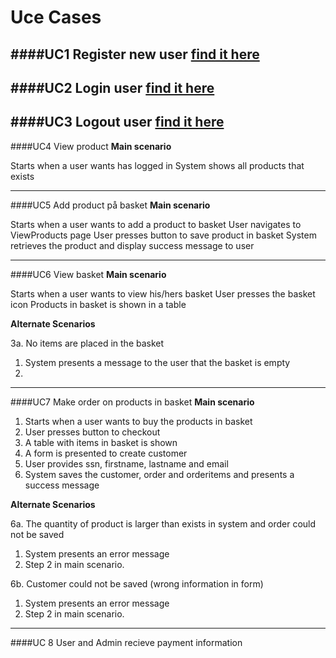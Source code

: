 # Uce Cases

####UC1 Register new user [find it here](https://github.com/dntoll/1DV608/blob/master/Assignments/Assignment_4/UC4.md)
---------------
####UC2 Login user [find it here](https://github.com/dntoll/1DV608/blob/master/Assignments/Assignment_2/Assignment2_Use_Cases.md)
---------------
####UC3 Logout user [find it here](https://github.com/dntoll/1DV608/blob/master/Assignments/Assignment_2/Assignment2_Use_Cases.md)
---------------

####UC4 View product
**Main scenario**

Starts when a user wants has logged in
System shows all products that exists

---------------

####UC5 Add product på basket
**Main scenario**

Starts when a user wants to add a product to basket
User navigates to ViewProducts page
User presses button to save product in basket
System retrieves the product and display success message to user

---------------

####UC6 View basket
**Main scenario**

Starts when a user wants to view his/hers basket
User presses the basket icon
Products in basket is shown in a table

**Alternate Scenarios**

3a. No items are placed in the basket
1. System presents a message to the user that the basket is empty
2. 
---------------

####UC7 Make order on products in basket
**Main scenario**

1. Starts when a user wants to buy the products in basket
2. User presses button to checkout
3. A table with items in basket is shown
4. A form is presented to create customer
5. User provides ssn, firstname, lastname and email
6. System saves the customer, order and orderitems and presents a success message

**Alternate Scenarios**

6a. The quantity of product is larger than exists in system and order could not be saved
1. System presents an error message
3. Step 2 in main scenario.

6b. Customer could not be saved (wrong information in form)
1. System presents an error message
3. Step 2 in main scenario.

---------------

####UC 8 User and Admin recieve payment information
